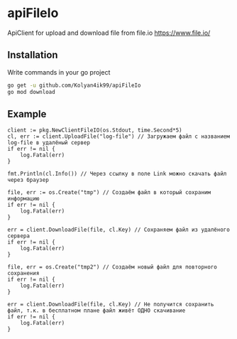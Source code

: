 
# apiFileIo

ApiClient for upload and download file from file.io
https://www.file.io/


## Installation

Write commands in your go project

```bash
go get -u github.com/Kolyan4ik99/apiFileIo
go mod download
```

## Example

	client := pkg.NewClientFileIO(os.Stdout, time.Second*5)
	cl, err := client.UploadFile("log-file") // Загружаем файл с названием log-file в удалёный сервер
	if err != nil {
		log.Fatal(err)
	}

	fmt.Println(cl.Info()) // Через ссылку в поле Link можно скачать файл через браузер

	file, err := os.Create("tmp") // Создаём файл в который сохраним информацию
	if err != nil {
		log.Fatal(err)
	}
	
	err = client.DownloadFile(file, cl.Key) // Сохраняем файл из удалёного сервера
	if err != nil {
		log.Fatal(err)
	}

	file, err = os.Create("tmp2") // Создаём новый файл для повторного сохранения
	if err != nil {
		log.Fatal(err)
	}

	err = client.DownloadFile(file, cl.Key) // Не получится сохранить файл, т.к. в бесплатном плане файл живёт ОДНО скачивание
	if err != nil {
		log.Fatal(err)
	}
    